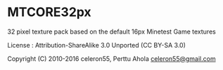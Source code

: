 # MTCORE32px
32 pixel texture pack based on the default 16px Minetest Game textures

License : Attribution-ShareAlike 3.0 Unported (CC BY-SA 3.0)

Copyright (C) 2010-2016 celeron55, Perttu Ahola <celeron55@gmail.com>
